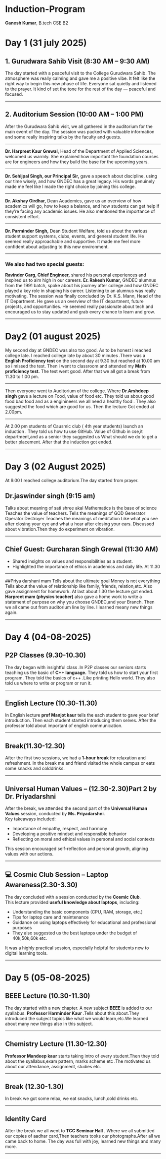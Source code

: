 # **Induction-Program**
**Ganesh Kumar**, B.tech CSE B2
# Day 1 (31 july 2025)
## 1. Gurudwara Sahib Visit (8:30 AM – 9:30 AM)

The day started with a peaceful visit to the College Gurudwara Sahib. The atmosphere was really calming and gave me a positive vibe. It felt like the right way to begin this new phase of life. Everyone sat quietly and listened to the prayer. It kind of set the tone for the rest of the day — peaceful and focused.

---
## 2. Auditorium Session (10:00 AM – 1:00 PM)

After the Gurudwara Sahib visit, we all gathered in the auditorium for the main event of the day. The session was packed with valuable information and some really inspiring talks by the faculty and guests.

---
**Dr. Harpreet Kaur Grewal,** Head of the Department of Applied Sciences, welcomed us warmly. She explained how important the foundation courses are for engineers and how they build the base for the upcoming years.

---
**Dr. Sehijpal Singh, our Principal Sir,** gave a speech about discipline, using our time wisely, and how GNDEC has a great legacy. His words genuinely made me feel like I made the right choice by joining this college.

---
**Dr. Akshay Girdhar,** Dean Academics, gave us an overview of how academics will go, how to keep a balance, and how students can get help if they’re facing any academic issues. He also mentioned the importance of consistent effort.

---
**Dr. Parminder Singh,** Dean Student Welfare, told us about the various student support systems, clubs, events, and general student life. He seemed really approachable and supportive. It made me feel more confident about adjusting to this new environment.

---
### We also had two special guests:
**Ravinder Garg, Chief Engineer,** shared his personal experiences and inspired us to aim high in our careers.
**Er. Rakesh Kumar,** GNDEC alumnus from the 1991 batch, spoke about his journey after college and how GNDEC played a key role in shaping his career. Listening to an alumnus was really motivating.
The session was finally concluded by Dr. K.S. Mann, Head of the IT Department. He gave us an overview of the IT department, future projects, and opportunities. He seemed really passionate about tech and encouraged us to stay updated and grab every chance to learn and grow.

---

# Day2 (01 august 2025)

My second day at GNDEC was also too good. As to be honest i reached college  late. I reached college late by about 30 minutes .There was a **English Proficiency test** on the second day at 9.30 but reached at 10.00 am so i missed the test. Then i went to classroom and attended my **Math proficiency test.** The test went good. After that we all got a break from 11.30 to 1.00 pm.

---
Then everyone went to Auditorium of the college. Where **Dr.Arshdeep singh** gave a lecture on Food, value of food etc. They told us about good food bad food and as a enginineers we all need a healthy food . They also suggested the food which are good for us. Then the lecture Got ended at 2.00pm.

---
At 2.00 pm students of Causmic club ( 4th year students) launch an induction . They told us how tu use GitHub. Value of Github in cse,it department,and as a senior they suggested us What should we do to get a better placement.
After that the induction got ended. 

---

# Day 3 (02 August 2025)

At 9.00 I reached college auditorium.The day started from prayer.

## Dr.jaswinder singh (9:15 am)
Talks about meaning of sati shree akal
Mathematics is the base of science 
Teaches the value of teachers.
Tells the meanings of GOD 
Generator 
Operator 
Destroyer 
Teaches the meanings of meditation 
Like what you see after closing your eye and what u hear after closing your ears.
Discussed about vibration.Then they do experiment on vibration.

---
## Chief Guest: Gurcharan Singh Grewal (11:30 AM)
- Shared insights on values and responsibilities as a student.
- Highlighted the importance of ethics in academics and daily life.
 At 11.30

---
##Priya darshani mam
Tells about the ultimate goal
Money is not everything 
Tells about the value of relationship like family, friends, relation,etc.
Also gave assignment for homework.
At last about 1.30 the lecture got ended.
**Harpreet mam (physics teacher)** also gave a home work to write a statement of purpose on why you choose GNDEC,and your Branch.
Then we all came out from auditorium line by line.
I learned meany new things again.

---

# Day 4 (04-08-2025)
## P2P Classes (9.30-10.30)
The day began with insightful class .In P2P classes our seniors starts teaching us the basic of **C++ language.** They told us how to start your first program. They told the basics of c++ .Like printing Hello world.
They also told us where to write or program or run it.

---
##  English Lecture (10.30-11.30)
In English lecture **prof Manjot kaur** tells the each student to gave your brief introduction. Then each student started introducing them selves. After the professor told about important of english communication.

---
##  Break(11.30-12.30)
After the first two sessions, we had a **1-hour break** for relaxation and refreshment.
In the break me and friend visited the whole campus or eats some snacks and colddrinks.

---
##  Universal Human Values – (12.30-2.30)Part 2 by Dr. Priyadarshni
After the break, we attended the second part of the **Universal Human Values** session, conducted by **Ms. Priyadarshni**.  
Key takeaways included:
- Importance of empathy, respect, and harmony
- Developing a positive mindset and responsible behavior
- Reflecting on moral and ethical values in personal and social contexts

This session encouraged self-reflection and personal growth, aligning values with our actions.

---
## 💻 Cosmic Club Session – Laptop Awareness(2.30-3.30)
The day concluded with a session conducted by the **Cosmic Club**.  
This lecture provided **useful knowledge about laptops**, including:
- Understanding the basic components (CPU, RAM, storage, etc.)
- Tips for laptop care and maintenance
- Guidance on using laptops effectively for educational and professional purposes
- They also suggested us the best laptops under the budget of 40k,50k,60k etc.

It was a highly practical session, especially helpful for students new to digital learning tools.

---

# Day 5 (05-08-2025)
## BEEE Lecture (10.30-11.30)
The day started with a new chapter.
A new subject **BEEE** is added to our syallabus. **Professor 
Harminder Kaur** .Tells about this about.They introduced the subject topics like what we would learn,etc.We learned about many new things also in this subject.

---
## Chemistry Lecture (11.30-12.30)
**Professor Mandeep kaur** starts taking intro of every student.Then they told about the syallabus,exam pattern, marks scheme etc .The motivated us about our attendance, assignment, studies etc.

---
## Break (12.30-1.30)
In break we got some relax, we eat snacks, lunch,cold drinks etc. 

---
## Identity Card
After the break we all went to **TCC Seminar Hall** . Where we all submitted our copies of aadhar card,Then teachers tooks our photographs.After all we came back to home.
The day was full with joy, learned new things and many more.

---
